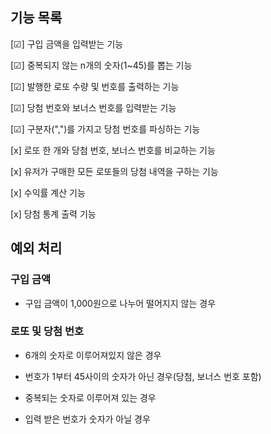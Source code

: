 ## 기능 목록

[☑] 구입 금액을 입력받는 기능

[☑] 중복되지 않는 n개의 숫자(1~45)를 뽑는 기능

[☑] 발행한 로또 수량 및 번호를 출력하는 기능

[☑] 당첨 번호와 보너스 번호를 입력받는 기능

[☑] 구분자(",")를 가지고 당첨 번호를 파싱하는 기능

[x] 로또 한 개와 당첨 번호, 보너스 번호를 비교하는 기능

[x] 유저가 구매한 모든 로또들의 당첨 내역을 구하는 기능

[x] 수익률 계산 기능

[x] 당첨 통계 출력 기능


## 예외 처리
### 구입 금액
* 구입 금액이 1,000원으로 나누어 떨어지지 않는 경우


### 로또 및 당첨 번호
* 6개의 숫자로 이루어져있지 않은 경우

* 번호가 1부터 45사이의 숫자가 아닌 경우(당첨, 보너스 번호 포함)

* 중복되는 숫자로 이루어져 있는 경우

* 입력 받은 번호가 숫자가 아닐 경우

